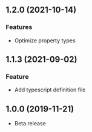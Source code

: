 <a name="1.2.0"></a>
## 1.2.0 (2021-10-14)

### Features

* Optimize property types

<a name="1.1.0"></a>
## 1.1.3 (2021-09-02)

### Feature

* Add typescript definition file

<a name="1.0.0"></a>
## 1.0.0 (2019-11-21)

* Beta release
